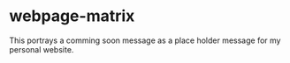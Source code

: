 # webpage-matrix
This portrays a comming soon message as a place holder message for my personal website.
